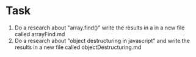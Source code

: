 # Task

1. Do a research about "array.find()" write the results in a in a new file called arrayFind.md
2. Do a research about "object destructuring in javascript" and write the results in a new file called objectDestructuring.md 